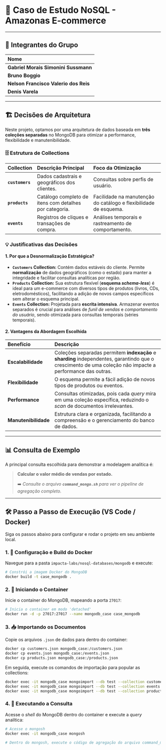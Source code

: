 # 🚀 Caso de Estudo NoSQL - Amazonas E-commerce

-----

## 👥 Integrantes do Grupo

| Nome | 
| :--- | 
| **Gabriel Morais Simonini Sussmann** |
| **Bruno Boggio** |
| **Nelson Francisco Valerio dos Reis** |
| **Denis Varela** |

-----

## 🏗️ Decisões de Arquitetura

Neste projeto, optamos por uma arquitetura de dados baseada em **três coleções separadas** no MongoDB para otimizar a performance, flexibilidade e manutenibilidade.

### 🗄️ Estrutura de Collections

| Collection | Descrição Principal | Foco da Otimização |
| :--- | :--- | :--- |
| **`customers`** | Dados cadastrais e geográficos dos clientes. | Consultas sobre perfis de usuário. |
| **`products`** | Catálogo completo de itens com detalhes por categoria. | Facilidade na manutenção do catálogo e flexibilidade de esquema. |
| **`events`** | Registros de cliques e transações de compra. | Análises temporais e rastreamento de comportamento. |

### 💡 Justificativas das Decisões

#### 1\. Por que a Desnormalização Estratégica?

  - **`Customers` Collection:** Contém dados estáveis do cliente. Permite **normalização** de dados geográficos (como o estado) para manter a integridade e facilitar consultas analíticas por região.
  - **`Products` Collection:** Sua estrutura flexível (**esquema *schema-less***) é ideal para um e-commerce com diversos tipos de produtos (livros, CDs, eletrodomésticos), facilitando a adição de novos campos específicos sem alterar o esquema principal.
  - **`Events` Collection:** Projetada para **escrita intensiva**. Armazenar eventos separados é crucial para análises de *funil de vendas* e *comportamento do usuário*, sendo otimizada para consultas temporais (séries temporais).

#### 2\. Vantagens da Abordagem Escolhida

| Benefício | Descrição |
| :--- | :--- |
| **Escalabilidade** | Coleções separadas permitem **indexação** e **sharding** independentes, garantindo que o crescimento de uma coleção não impacte a performance das outras. |
| **Flexibilidade** | O esquema permite a fácil adição de novos tipos de produtos ou eventos. |
| **Performance** | Consultas otimizadas, pois cada *query* mira em uma coleção específica, reduzindo o *scan* de documentos irrelevantes. |
| **Manutenibilidade** | Estrutura clara e organizada, facilitando a compreensão e o gerenciamento do banco de dados. |

-----

## 📊 Consulta de Exemplo

A principal consulta escolhida para demonstrar a modelagem analítica é:

> **Calcular o valor médio de vendas por estado.**
>
> ➡️ *Consulte o arquivo **`command_mongo.sh`** para ver o pipeline de agregação completo.*

-----

## 🛠️ Passo a Passo de Execução (VS Code / Docker)

Siga os passos abaixo para configurar e rodar o projeto em seu ambiente local.

### 1\. 🐳 Configuração e Build do Docker

Navegue para a pasta `impacta-labs/nosql-databases/mongodb` e execute:

```bash
# Constrói a imagem Docker do MongoDB
docker build -t case_mongodb .
```

### 2\. 🚀 Iniciando o Container

Inicie o container do MongoDB, mapeando a porta `27017`:

```bash
# Inicia o container em modo 'detached'
docker run -d -p 27017:27017 --name mongodb_case case_mongodb
```

### 3\. 📥 Importando os Documentos

Copie os arquivos `.json` de dados para dentro do container:

```bash
docker cp customers.json mongodb_case:/customers.json
docker cp events.json mongodb_case:/events.json
docker cp products.json mongodb_case:/products.json
```

Em seguida, execute os comandos de importação para popular as collections:

```bash
docker exec -it mongodb_case mongoimport --db test --collection customers --file /customers.json --type json --legacy
docker exec -it mongodb_case mongoimport --db test --collection events --file /events.json --type json --legacy
docker exec -it mongodb_case mongoimport --db test --collection products --file /products.json --type json --legacy
```

### 4\. 🔬 Executando a Consulta

Acesse o *shell* do MongoDB dentro do container e execute a *query* analítica:

```bash
# Acesse o mongosh
docker exec -it mongodb_case mongosh

# Dentro do mongosh, execute o código de agregação do arquivo command_mongo.sh

